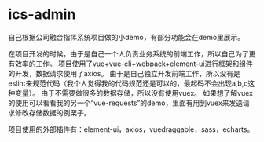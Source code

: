 # ics-admin
自己根据公司融合指挥系统项目做的小demo，有部分功能会在demo里展示。

在项目开发的时候，由于是自己一个人负责业务系统的前端工作，所以自己为了更有效率的工作。
项目使用了vue+vue-cli+webpack+element-ui进行框架和组件的开发，数据请求使用了axios。
由于是自己独立开发前端工作，所以没有是eslint来规范代码（我个人觉得我的代码规范还是可以的，最起码不会出现a,b,c这种变量）。
由于不需要做很多的数据存储，所以没有使用vuex。
如果想了解vuex的使用可以看看我的另一个“vue-requests”的demo，里面有用到vuex来发送请求修改存储数据的例栗子。


项目使用的外部插件有：element-ui，axios，vuedraggable，sass，echarts。
